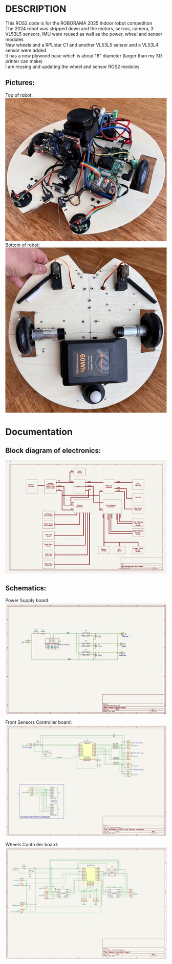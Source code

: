 # DESCRIPTION
This ROS2 code is for the ROBORAMA 2025 Indoor robot competition<br>
The 2024 robot was stripped down and the motors, servos, camera, 3 VL53L5 sensors, IMU were reused as well as the power, wheel and sensor modules<br>
New wheels and a RPLidar C1 and another VL53L5 sensor and a VL53L4 sensor were added<br>
It has a new plywood base which is about 16" diameter (larger than my 3D printer can make)<br>
I am reusing and updating the wheel and sensor ROS2 modules<br>

## Pictures:
Top of robot:<br>
![Robot top](support/RoboRama25_Robot_top_pic.jpg) <br>
Bottom of robot:<br>
![Robot top](support/RoboRama25_Robot_bot_pic.jpg) <br>

# Documentation
## Block diagram of electronics:
![Block diagram](support/RoboRama25_Block_Diagram.jpg) <br>

## Schematics:
Power Supply board:<br>
![Power Supply board](support/RoboRama25_Power_Board.jpg) <br>

Front Sensors Controller board:<br>
![Front Sensor Controller](support/RoboRama25_Front_Sensor_Controller_Schematic.jpg) <br>

Wheels Controller board:<br>
![Wheels Controller board](support/RoboRama25_Wheels_Controller.jpg) <br>
